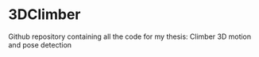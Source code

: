 # 3DClimber
Github repository containing all the code for my thesis: Climber 3D motion and pose detection
